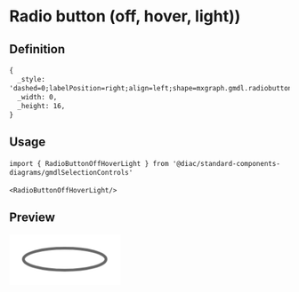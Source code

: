 # Radio button (off, hover, light))

## Definition

```
{
  _style: 'dashed=0;labelPosition=right;align=left;shape=mxgraph.gmdl.radiobutton;strokeColor=#666666;fillColor=none;strokeWidth=2;aspect=fixed;sketch=0;html=1;',
  _width: 0,
  _height: 16,
}
```

## Usage

```
import { RadioButtonOffHoverLight } from '@diac/standard-components-diagrams/gmdlSelectionControls'

<RadioButtonOffHoverLight/>
```

## Preview

<img src="./radio-button-off-hover-light.png" width="200"/>
